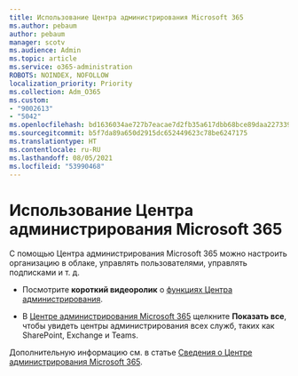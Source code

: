 ```yaml
---
title: Использование Центра администрирования Microsoft 365
ms.author: pebaum
author: pebaum
manager: scotv
ms.audience: Admin
ms.topic: article
ms.service: o365-administration
ROBOTS: NOINDEX, NOFOLLOW
localization_priority: Priority
ms.collection: Adm_O365
ms.custom:
- "9002613"
- "5042"
ms.openlocfilehash: bd1636034ae727b7eacae7d2fb35a617dbb68bce89daa227339143b735f2a884
ms.sourcegitcommit: b5f7da89a650d2915dc652449623c78be6247175
ms.translationtype: HT
ms.contentlocale: ru-RU
ms.lasthandoff: 08/05/2021
ms.locfileid: "53990468"
---
```

# <a name="using-the-microsoft-365-admin-center"></a>Использование Центра администрирования Microsoft 365

С помощью Центра администрирования Microsoft 365 можно настроить организацию в облаке, управлять пользователями, управлять подписками и т. д.

- Посмотрите **короткий видеоролик** о [функциях Центра администрирования](https://www.microsoft.com/videoplayer/embed/RWfvDL).

- В [Центре администрирования Microsoft 365](https://admin.microsoft.com/AdminPortal/Home#/homepage) щелкните **Показать все**, чтобы увидеть центры администрирования всех служб, таких как SharePoint, Exchange и Teams.

Дополнительную информацию см. в статье [Сведения о Центре администрирования Microsoft 365](https://docs.microsoft.com/microsoft-365/admin/admin-overview/about-the-admin-center).
